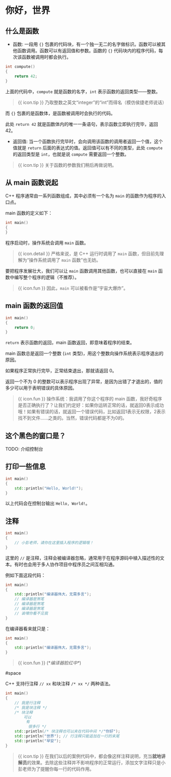 # 你好，世界

## 什么是函数

* 函数: 一段用 `{}` 包裹的代码块，有一个独一无二的名字做标识。函数可以被其他函数调用。函数可以有返回值和参数。函数的 `{}` 代码块内的程序代码，每次该函数被调用时都会执行。

```cpp
int compute()
{
    return 42;
}
```

上面的代码中，`compute` 就是函数的名字，`int` 表示函数的返回类型——整数。

> {{ icon.tip }} 乃取整数之英文“integer”的“int”而得名（模仿侯捷老师说话）

而 `{}` 包裹的是函数体，是函数被调用时会执行的代码。

此处 `return 42` 就是函数体内的唯一一条语句，表示函数立即执行完毕，返回 42。

* 返回值: 当一个函数执行完毕时，会向调用该函数的调用者返回一个值，这个值就是 `return` 后面的表达式的值。返回值可以有不同的类型，此处 `compute` 的返回类型是 `int`，也就是说 `compute` 需要返回一个整数。

> {{ icon.tip }} 关于函数的参数我们稍后再做说明。

## 从 main 函数说起

C++ 程序通常由一系列函数组成，其中必须有一个名为 `main` 的函数作为程序的入口点。

main 函数的定义如下：

```cpp
int main()
{
}
```

程序启动时，操作系统会调用 `main` 函数。

> {{ icon.detail }} 严格来说，是 C++ 运行时调用了 `main` 函数，但目前先理解为“操作系统调用了 `main` 函数”也无妨。

要把程序发展壮大，我们可以让 `main` 函数调用其他函数，也可以直接在 `main` 函数中编写整个程序的逻辑（不推荐）。

> {{ icon.fun }} 因此，`main` 可以被看作是“宇宙大爆炸”。

## main 函数的返回值

```cpp
int main()
{
    return 0;
}
```

`return` 表示函数的返回，main 函数返回，即意味着程序的结束。

main 函数总是返回一个整数 (`int` 类型)，用这个整数向操作系统表示程序退出的原因。

如果程序正常执行完毕，正常结束退出，那就请返回 0。

返回一个不为 0 的整数可以表示程序出现了异常，是因为出错了才退出的，值的多少可以用于表明错误的具体原因。

> {{ icon.fun }} 
    操作系统：我调用了你这个程序的 main 函数，我好奇程序是否正确执行了？让我们约定好：如果你运转正常的话，就返回0表示成功哦！如果有错误的话，就返回一个错误代码，比如返回1表示无权限，2表示找不到文件……之类的。当然，错误代码都是不为0的。


## 这个黑色的窗口是？

TODO: 介绍控制台

## 打印一些信息

```cpp
int main()
{
    std::println("Hello, World!");
}
```

以上代码会在控制台输出 `Hello, World!`。

## 注释

```cpp
int main()
{
    // 小彭老师，请你在这里插入程序的逻辑哦！
}
```

这里的 `//` 是注释，注释会被编译器忽略，通常用于在程序源码中植入描述性的文本。有时也会用于多人协作项目中程序员之间互相沟通。

例如下面这段代码：

```cpp
int main()
{
    std::println("编译器伟大，无需多言");
    // 编译器是煞笔
    // 编译器是煞笔
    // 编译器是煞笔
    // 诶嘿你看不见我
}
```

在编译器看来就只是：

```cpp
int main()
{
    std::println("编译器伟大，无需多言");
}
```

> {{ icon.fun }} 
(\**编译器脸红中\**)


#space

C++ 支持行注释 `// xx` 和块注释 `/* xx */` 两种语法。

```cpp
int main()
{
    // 我是行注释
    /* 我是块注释 */
    /* 块注释
        可以
         有
          很多行 */
    std::println(/* 块注释也可以夹在代码中间 */"你好");
    std::println("世界"); // 行注释只能追加在一行的末尾
    std::println("早安");
}
```

> {{ icon.tip }} 
    在我们以后的案例代码中，都会像这样注释说明，充当**就地讲解员**的效果。去除这些注释并不影响程序的正常运行，添加文字注释只是小彭老师为了提醒你每一行的代码作用。

